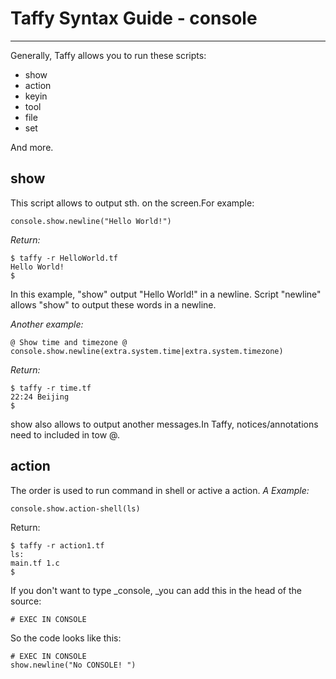 # Taffy Syntax Guide - console

---

Generally, Taffy allows you to run these scripts:

* show
* action
* keyin
* tool
* file
* set

And more.

## show

This script allows to output sth. on the screen.For example:

```
console.show.newline("Hello World!")
```

_Return:_

```
$ taffy -r HelloWorld.tf
Hello World!
$
```

In this example, "show" output "Hello World!" in a newline. Script "newline" allows "show" to output these words in a newline.

_Another example:_

```
@ Show time and timezone @
console.show.newline(extra.system.time|extra.system.timezone)
```

_Return:_

```
$ taffy -r time.tf
22:24 Beijing
$
```

show also allows to output another messages.In Taffy, notices\/annotations need to included in tow @.

## action

The order is used to run command in shell or active a action.
_A Example:_

```
console.show.action-shell(ls)
```

Return:

```
$ taffy -r action1.tf
ls:
main.tf 1.c
$
```

If you don't want to type _console, _you can add this in the head of the source:

```
# EXEC IN CONSOLE
```

So the code looks like this:

```
# EXEC IN CONSOLE
show.newline("No CONSOLE! ")
```



